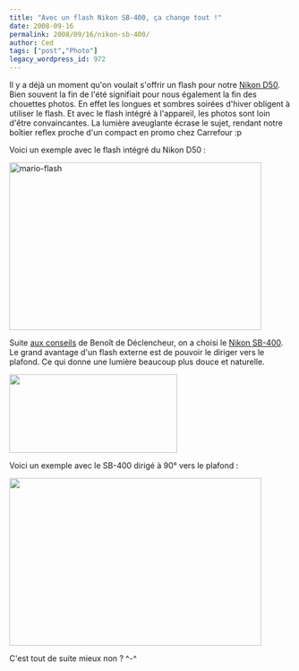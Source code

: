 ```yaml
---
title: "Avec un flash Nikon SB-400, ça change tout !"
date: 2008-09-16
permalink: 2008/09/16/nikon-sb-400/
author: Ced
tags: ["post","Photo"]
legacy_wordpress_id: 972
---
```


Il y a déjà un moment qu'on voulait s'offrir un flash pour notre [Nikon D50](http://www.nikon.be/product/fr_BE/products/broad/1047/overview.html). Bien souvent la fin de l'été signifiait pour nous également la fin des chouettes photos. En effet les longues et sombres soirées d'hiver obligent à utiliser le flash. Et avec le flash intégré à l'appareil, les photos sont loin d'être convaincantes. La lumière aveuglante écrase le sujet, rendant notre boîtier reflex proche d'un compact en promo chez Carrefour :p

Voici un exemple avec le flash intégré du Nikon D50 :

<!-- excerpt -->

<img class="size-full wp-image-971" title="mario-flash" src="https://64k.be/wp-content/uploads/2008/09/mario-flash.jpg" alt="mario-flash" width="450" height="299" />

Suite [aux conseils](http://www.declencheur.com/photo/carnet/note/nikon-sb-400-contre-nikon-sb-600/) de Benoît de Déclencheur, on a choisi le [Nikon SB-400](http://www.nikon.be/product/fr_BE/products/broad/1121/overview.html). Le grand avantage d'un flash externe est de pouvoir le diriger vers le plafond. Ce qui donne une lumière beaucoup plus douce et naturelle.

[<img class="alignnone size-medium wp-image-973" title="sb400" src="https://64k.be/wp-content/uploads/2008/09/sb400-300x140.jpg" alt="" width="300" height="140" />](https://64k.be/wp-content/uploads/2008/09/sb400.jpg)

Voici un exemple avec le SB-400 dirigé à 90° vers le plafond :

<img class="alignnone size-full wp-image-970" title="mario-sb400" src="https://64k.be/wp-content/uploads/2008/09/mario-sb400.jpg" alt="" width="450" height="299" />

C'est tout de suite mieux non ? ^-^
